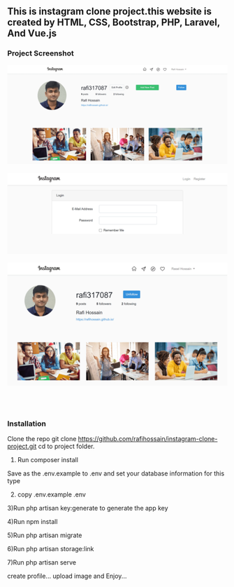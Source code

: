<h2>This is instagram clone project.this website is created by HTML, CSS, Bootstrap, 
PHP, Laravel, And Vue.js </h2>
<h3>Project Screenshot</h3>
<img src="img/img1.png" alt=""><br><br>
<img src="img/img2.png" alt=""><br><br>
<img src="img/img3.png" alt=""><br><br>
<img src="img/img4.png" alt=""><br><br>
<h3>Installation</h3>

Clone the repo git clone https://github.com/rafihossain/instagram-clone-project.git
cd to project folder.

1) Run composer install

Save as the .env.example to .env and set your database information for this type

2) copy .env.example .env

3)Run php artisan key:generate to generate the app key

4)Run npm install

5)Run php artisan migrate

6)Run php artisan storage:link

7)Run php artisan serve

create profile... upload image and Enjoy...

